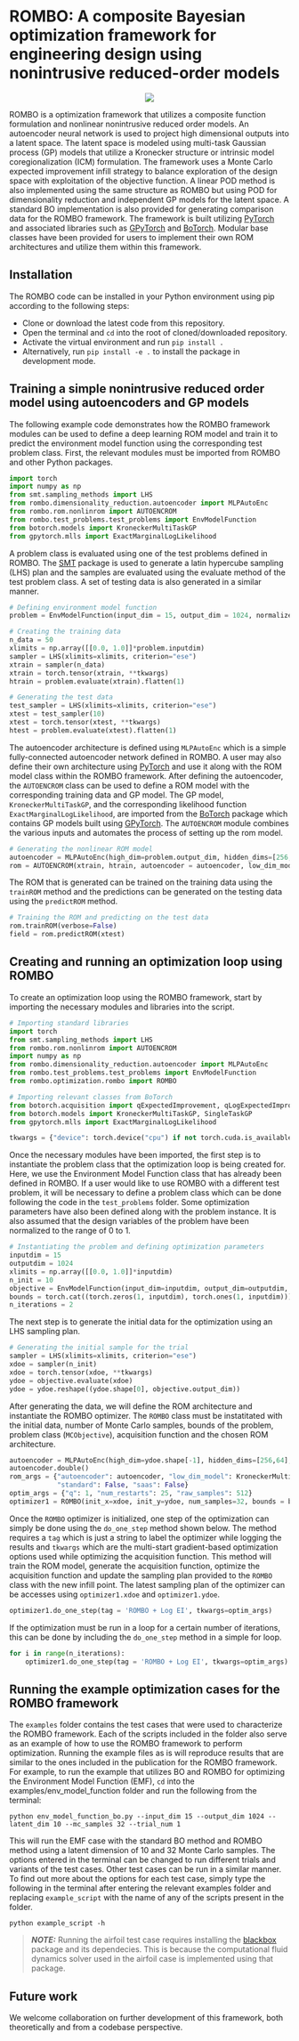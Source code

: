 # ROMBO: A composite Bayesian optimization framework for engineering design using nonintrusive reduced-order models

<p align="center">
<img src="images/rombo-1.png"/>
</p>

ROMBO is a optimization framework that utilizes a composite function formulation and nonlinear nonintrusive reduced order models. An autoencoder neural network is used to 
project high dimensional outputs into a latent space. The latent space is modeled using multi-task Gaussian process (GP) models that utilize a Kronecker structure or intrinsic model coregionalization (ICM) formulation. The framework uses a Monte Carlo expected improvement infill strategy to balance exploration of the design space with exploitation of the objective function. A linear POD method is also implemented using the same structure as ROMBO but using POD for dimensionality reduction and independent GP models for the latent space. A standard BO implementation is also provided for generating comparison data for the ROMBO framework. The framework is built utilizing [PyTorch](https://pytorch.org/) and associated libraries such as [GPyTorch](https://gpytorch.ai/) and [BoTorch](https://botorch.org/). Modular base classes have been provided for users to implement their own ROM architectures and utilize them within this framework.

## Installation

The ROMBO code can be installed in your Python environment using pip according to the following steps:

- Clone or download the latest code from this repository. 
- Open the terminal and ``cd`` into the root of cloned/downloaded repository.
- Activate the virtual environment and run ``pip install .``
- Alternatively, run ``pip install -e .`` to install the package in development mode.

## Training a simple nonintrusive reduced order model using autoencoders and GP models

The following example code demonstrates how the ROMBO framework modules can be used to define a deep learning ROM model and train it to predict the environment model function using
the corresponding test problem class. First, the relevant modules must be imported from ROMBO and other Python packages. 

```python
import torch 
import numpy as np
from smt.sampling_methods import LHS
from rombo.dimensionality_reduction.autoencoder import MLPAutoEnc
from rombo.rom.nonlinrom import AUTOENCROM
from rombo.test_problems.test_problems import EnvModelFunction
from botorch.models import KroneckerMultiTaskGP
from gpytorch.mlls import ExactMarginalLogLikelihood
```

A problem class is evaluated using one of the test problems defined in ROMBO. The [SMT](https://github.com/SMTorg/smt) package is used to generate a latin hypercube sampling (LHS) plan 
and the samples are evaluated using the evaluate method of the test problem class. A set of testing data is also generated in a similar manner. 

```python
# Defining environment model function 
problem = EnvModelFunction(input_dim = 15, output_dim = 1024, normalized = True)

# Creating the training data
n_data = 50
xlimits = np.array([[0.0, 1.0]]*problem.inputdim)
sampler = LHS(xlimits=xlimits, criterion="ese")
xtrain = sampler(n_data)
xtrain = torch.tensor(xtrain, **tkwargs)
htrain = problem.evaluate(xtrain).flatten(1)

# Generating the test data
test_sampler = LHS(xlimits=xlimits, criterion="ese")
xtest = test_sampler(10)
xtest = torch.tensor(xtest, **tkwargs)
htest = problem.evaluate(xtest).flatten(1)
```

The autoencoder architecture is defined using `MLPAutoEnc` which is a simple fully-connected autoencoder network defined in ROMBO. A user may also define their own architecture using [PyTorch](https://pytorch.org/) and use it along with the ROM model class within the ROMBO framework. After defining the autoencoder, the `AUTOENCROM` class can be used to define a ROM model with the corresponding training data and GP model. The GP model, `KroneckerMultiTaskGP`, and the corresponding likelihood function `ExactMarginalLogLikelihood`, are imported from the [BoTorch](https://botorch.org/) package which contains GP models built using [GPyTorch](https://gpytorch.ai/). The `AUTOENCROM` module combines the various inputs and automates the process of setting up the rom model.  

```python
# Generating the nonlinear ROM model
autoencoder = MLPAutoEnc(high_dim=problem.output_dim, hidden_dims=[256,64], zd = 10, activation = torch.nn.SiLU())
rom = AUTOENCROM(xtrain, htrain, autoencoder = autoencoder, low_dim_model = KroneckerMultiTaskGP, low_dim_likelihood = ExactMarginalLogLikelihood)
```

The ROM that is generated can be trained on the training data using the `trainROM` method and the predictions can be generated on the testing data using the `predictROM` method. 

```python
# Training the ROM and predicting on the test data
rom.trainROM(verbose=False)
field = rom.predictROM(xtest)
```

## Creating and running an optimization loop using ROMBO

To create an optimization loop using the ROMBO framework, start by importing the necessary modules and libraries into the script.

```python
# Importing standard libraries
import torch 
from smt.sampling_methods import LHS
from rombo.rom.nonlinrom import AUTOENCROM
import numpy as np
from rombo.dimensionality_reduction.autoencoder import MLPAutoEnc
from rombo.test_problems.test_problems import EnvModelFunction
from rombo.optimization.rombo import ROMBO

# Importing relevant classes from BoTorch
from botorch.acquisition import qExpectedImprovement, qLogExpectedImprovement
from botorch.models import KroneckerMultiTaskGP, SingleTaskGP
from gpytorch.mlls import ExactMarginalLogLikelihood

tkwargs = {"device": torch.device("cpu") if not torch.cuda.is_available() else torch.device("cuda:0"), "dtype": torch.float64}
```

Once the necessary modules have been imported, the first step is to instantiate the problem class that the optimization loop is being created for. Here, we use the Environment Model Function class that has already been defined in ROMBO. If a user would like to use ROMBO with a different test problem, it will be necessary to define a problem class which can be done following the code in the `test_problems` folder. Some optimization parameters have also been defined along with the problem instance. It is also assumed that the design variables of the problem have been normalized to the range of 0 to 1. 

```python
# Instantiating the problem and defining optimization parameters
inputdim = 15
outputdim = 1024
xlimits = np.array([[0.0, 1.0]]*inputdim)
n_init = 10
objective = EnvModelFunction(input_dim=inputdim, output_dim=outputdim, normalized=True)
bounds = torch.cat((torch.zeros(1, inputdim), torch.ones(1, inputdim))).to(**tkwargs)
n_iterations = 2
```
The next step is to generate the initial data for the optimization using an LHS sampling plan. 

```python
# Generating the initial sample for the trial
sampler = LHS(xlimits=xlimits, criterion="ese")
xdoe = sampler(n_init)
xdoe = torch.tensor(xdoe, **tkwargs)
ydoe = objective.evaluate(xdoe)
ydoe = ydoe.reshape((ydoe.shape[0], objective.output_dim))
```
After generating the data, we will define the ROM architecture and instantiate the ROMBO optimizer. The `ROMBO` class must be instatitated with the initial data, number of Monte Carlo samples, bounds of the problem, problem class (`MCObjective`), acquisition function and the chosen ROM architecture. 

```python
autoencoder = MLPAutoEnc(high_dim=ydoe.shape[-1], hidden_dims=[256,64], zd = 10, activation = torch.nn.SiLU())
autoencoder.double()
rom_args = {"autoencoder": autoencoder, "low_dim_model": KroneckerMultiTaskGP, "low_dim_likelihood": ExactMarginalLogLikelihood,
            "standard": False, "saas": False}
optim_args = {"q": 1, "num_restarts": 25, "raw_samples": 512}
optimizer1 = ROMBO(init_x=xdoe, init_y=ydoe, num_samples=32, bounds = bounds, MCObjective=objective, acquisition=qLogExpectedImprovement, ROM=AUTOENCROM, ROM_ARGS=rom_args) 
```
Once the `ROMBO` optimizer is initialized, one step of the optimization can simply be done using the `do_one_step` method shown below. The method requires a `tag` which is just a string to label the optimizer while logging the results and `tkwargs` which are the multi-start gradient-based optimization options used while optimizing the acquisition function. This method will train the ROM model, generate the acquisition function, optimize the acquisition function and update the sampling plan provided to the `ROMBO` class with the new infill point. The latest sampling plan of the optimizer can be accesses using `optimizer1.xdoe` and `optimizer1.ydoe`.

```python
optimizer1.do_one_step(tag = 'ROMBO + Log EI', tkwargs=optim_args)
```

If the optimization must be run in a loop for a certain number of iterations, this can be done by including the `do_one_step` method in a simple for loop.

```python
for i in range(n_iterations):
    optimizer1.do_one_step(tag = 'ROMBO + Log EI', tkwargs=optim_args)
```

## Running the example optimization cases for the ROMBO framework

The `examples` folder contains the test cases that were used to characterize the ROMBO framework. Each of the scripts included in the folder also serve as an example of how to use the ROMBO framework to perform optimization. Running the example files as is will reproduce results that are similar to the ones included in the publication for the ROMBO framework. For example, to run the example that utilizes BO and ROMBO for optimizing the Environment Model Function (EMF), ``cd`` into the examples/env_model_function folder and run the following from the terminal:

    python env_model_function_bo.py --input_dim 15 --output_dim 1024 --latent_dim 10 --mc_samples 32 --trial_num 1

This will run the EMF case with the standard BO method and ROMBO method using a latent dimension of 10 and 32 Monte Carlo samples. The options entered in the terminal can be changed to run different trials and variants of the test cases. Other test cases can be run in a similar manner. To find out more about the options for each test case, simply type the following in the terminal after entering the relevant examples folder and replacing `example_script` with the name of any of the scripts present in the folder.  

    python example_script -h

> **_NOTE:_**  Running the airfoil test case requires installing the [blackbox](https://github.com/ComputationalDesignLab/blackbox) package and its dependecies. This is because the computational fluid dynamics solver used in the airfoil case is implemented using that package. 

## Future work

We welcome collaboration on further development of this framework, both theoretically and from a codebase perspective. 

